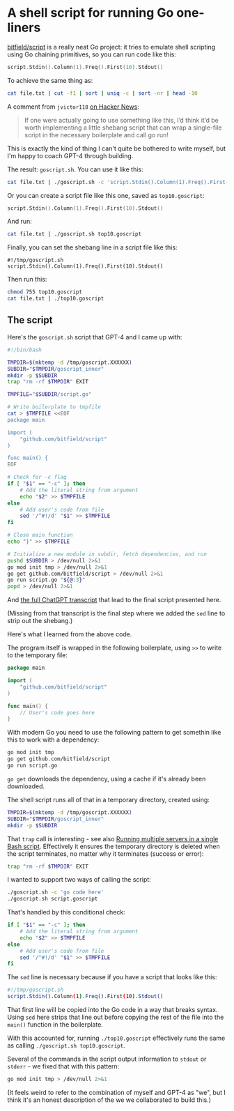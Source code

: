# A shell script for running Go one-liners

[bitfield/script](https://github.com/bitfield/script) is a really neat Go project: it tries to emulate shell scripting using Go chaining primitives, so you can run code like this:

```go
script.Stdin().Column(1).Freq().First(10).Stdout()
```
To achieve the same thing as:
```bash
cat file.txt | cut -f1 | sort | uniq -c | sort -nr | head -10
```
A comment from `jvictor118` [on Hacker News](https://news.ycombinator.com/threads?id=simonw#37199848):

>  If one were actually going to use something like this, I’d think it’d be worth implementing a little shebang script that can wrap a single-file script in the necessary boilerplate and call go run!

This is exactly the kind of thing I can't quite be bothered to write myself, but I'm happy to coach GPT-4 through building.

The result: `goscript.sh`. You can use it like this:

```bash
cat file.txt | ./goscript.sh -c 'script.Stdin().Column(1).Freq().First(10).Stdout()'
```

Or you can create a script file like this one, saved as `top10.goscript`:

```go
script.Stdin().Column(1).Freq().First(10).Stdout()
```
And run:
```bash
cat file.txt | ./goscript.sh top10.goscript
```
Finally, you can set the shebang line in a script file like this:
```
#!/tmp/goscript.sh
script.Stdin().Column(1).Freq().First(10).Stdout()
```
Then run this:
```bash
chmod 755 top10.goscript
cat file.txt | ./top10.goscript
```

## The script

Here's the `goscript.sh` script that GPT-4 and I came up with:

```bash
#!/bin/bash

TMPDIR=$(mktemp -d /tmp/goscript.XXXXXX)
SUBDIR="$TMPDIR/goscript_inner"
mkdir -p $SUBDIR
trap "rm -rf $TMPDIR" EXIT

TMPFILE="$SUBDIR/script.go"

# Write boilerplate to tmpfile
cat > $TMPFILE <<EOF
package main

import (
    "github.com/bitfield/script"
)

func main() {
EOF

# Check for -c flag
if [ "$1" == "-c" ]; then
    # Add the literal string from argument
    echo "$2" >> $TMPFILE
else
    # Add user's code from file
    sed '/^#!/d' "$1" >> $TMPFILE
fi

# Close main function
echo "}" >> $TMPFILE

# Initialize a new module in subdir, fetch dependencies, and run
pushd $SUBDIR > /dev/null 2>&1
go mod init tmp > /dev/null 2>&1
go get github.com/bitfield/script > /dev/null 2>&1
go run script.go "${@:3}"
popd > /dev/null 2>&1
```
And [the full ChatGPT transcript](https://chat.openai.com/share/c4ca8622-9b01-4189-9e29-7414ddf79238) that lead to the final script presented here.

(Missing from that transcript is the final step where we added the `sed` line to strip out the shebang.)

Here's what I learned from the above code.

The program itself is wrapped in the following boilerplate, using `>>` to write to the temporary file:

```go
package main

import (
    "github.com/bitfield/script"
)

func main() {
    // User's code goes here
}
```

With modern Go you need to use the following pattern to get somethin like this to work with a dependency:

```bash
go mod init tmp
go get github.com/bitfield/script
go run script.go
```
`go get` downloads the dependency, using a cache if it's already been downloaded.

The shell script runs all of that in a temporary directory, created using:

```bash
TMPDIR=$(mktemp -d /tmp/goscript.XXXXXX)
SUBDIR="$TMPDIR/goscript_inner"
mkdir -p $SUBDIR
```

That `trap` call is interesting - see also [Running multiple servers in a single Bash script](https://til.simonwillison.net/bash/multiple-servers). Effectively it ensures the temporary directory is deleted when the script terminates, no matter why it terminates (success or error):
```bash
trap "rm -rf $TMPDIR" EXIT
```

I wanted to support two ways of calling the script:
```bash
./goscript.sh -c 'go code here'
./goscript.sh script.goscript
```
That's handled by this conditional check:
```bash
if [ "$1" == "-c" ]; then
    # Add the literal string from argument
    echo "$2" >> $TMPFILE
else
    # Add user's code from file
    sed '/^#!/d' "$1" >> $TMPFILE
fi
```
The `sed` line is necessary because if you have a script that looks like this:
```bash
#!/tmp/goscript.sh
script.Stdin().Column(1).Freq().First(10).Stdout()
```
That first line will be copied into the Go code in a way that breaks syntax. Using `sed` here strips that line out before copying the rest of the file into the `main()` function in the boilerplate.

With this accounted for, running `./top10.goscript` effectively runs the same as calling `./goscript.sh top10.goscript`.

Several of the commands in the script output information to `stdout` or `stderr` - we fixed that with this pattern:

```bash
go mod init tmp > /dev/null 2>&1
```
(It feels weird to refer to the combination of myself and GPT-4 as "we", but I think it's an honest description of the we we collaborated to build this.)


